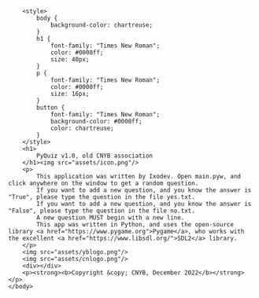        <style>
            body {
                background-color: chartreuse;
            }
            h1 {
                font-family: "Times New Roman";
                color: #0000ff;
                size: 40px;
            }
            p {
                font-family: "Times New Roman";
                color: #0000ff;
                size: 16px;
            }
            button {
                font-family: "Times New Roman";
                background-color: #0000ff;
                color: chartreuse;
            }
        </style>
        <h1>
            PyQuiz v1.0, old CNYB association
        </h1><img src="assets/icon.png"/>
        <p>
            This application was written by Ixodev. Open main.pyw, and click anywhere on the window to get a random question.
            If you want to add a new question, and you know the answer is "True", please type the question in the file yes.txt.
            If you want to add a new question, and you know the answer is "False", please type the question in the file no.txt.
            A new question MUST begin with a new line.
            This app was written in Python, and uses the open-source library <a href="https://www.pygame.org">Pygame</a>, who works with the excellent <a href="https://www.libsdl.org/">SDL2</a> library.
        </p>
        <img src="assets/yblogo.png"/>
        <img src="assets/cnlogo.png"/>
        <div></div>
        <p><strong><b>Copyright &copy; CNYB, December 2022</b></strong></p>
    </body>
</html>
